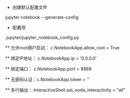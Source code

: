 * 创建默认配置文件

jupyter notebook --generate-config

* 配置项

.jupyter/jupyter_notebook_config.py

** 允许root用户启动： c.NotebookApp.allow_root = True

** 绑定IP地址： c.NotebookApp.ip = '0.0.0.0'

** 绑定端口： c.NotebookApp.port = 8888

** 无密码认证：c.NotebookApp.token = ''

** 多行输出：.InteractiveShell.ast_node_interactivity = "all"

